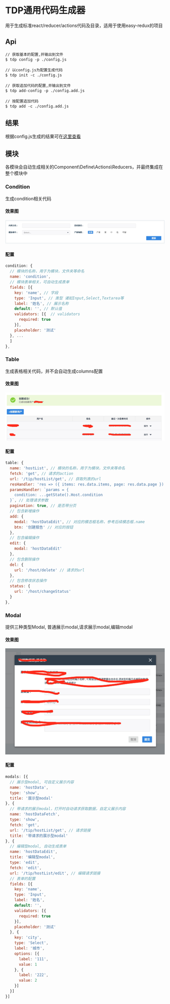 # TDP通用代码生成器
用于生成标准react/reducer/actions代码及目录，适用于使用easy-redux的项目

## Api

```
// 获取基本的配置,并输出到文件
$ tdp config -p ./config.js

// 以config.js为配置生成代码
$ tdp init -c ./config.js

// 获取追加代码的配置,并输出到文件
$ tdp add-config -p ./config.add.js

// 按配置追加代码
$ tdp add -c ./config.add.js
```

## 结果
根据config.js生成的结果可在[这里查看](https://github.com/callmedadaxin/react-generator/tree/master/result)

## 模块
各模块会自动生成相关的Component\Define\Actions\Reducers，并最终集成在整个模块中

### Condition
生成condition相关代码

#### 效果图
![](/docs/condition.png)

#### 配置

```js
condition: {
  // 模块的名称，用于为模块，文件夹等命名
  name: 'condition',
  // 模块表单相关，可自动生成表单
  fields: [{
    key: 'name', // 字段
    type: 'Input', // 类型 诸如Input,Select,Textarea等
    label: '姓名', // 展示名称
    default: '', // 默认值
    validators: [{  // validators
      required: true
    }],
    placeholder: '测试'
  }, ...
  ]
},
```

### Table
生成表格相关代码，并不会自动生成columns配置

#### 效果图
![](/docs/table.png)

#### 配置

``` js
table: {
  name: 'hostList', // 模块的名称，用于为模块，文件夹等命名
  fetch: 'get', // 请求的action
  url: '/tip/hostList/get', // 获取列表的url
  resHandler: 'res => ({ items: res.data.items, page: res.data.page })', // 处理结果
  paramsHandler: `params = {
    condition: ...getState().Host.condition
  }`, // 处理请求参数
  pagination: true, // 是否带分页
  // 包含新增操作
  add: {
    modal: 'hostDataEdit', // 对应的模态框名称，参考后续模态框.name
    btn: '创建报告' // 对应的按钮
  },
  // 包含编辑操作
  edit: {
    modal: 'hostDataEdit'
  },
  // 包含删除操作
  del: {
    url: '/host/delete' // 请求的url
  },
  // 包含修改状态操作
  status: {
    url: '/host/changeStatus'
  }
},
```

### Modal
提供三种类型Modal, 普通展示modal,请求展示modal,编辑modal

#### 效果图
![](/docs/modal.png)

#### 配置
``` js
modals: [{
  // 展示型modal, 可自定义展示内容
  name: 'hostData',
  type: 'show',
  title: '展示型modal'
}, {
  // 带请求的展示modal，打开时自动请求获取数据，自定义展示内容
  name: 'hostDataFetch',
  type: 'show',
  fetch: 'get',
  url: '/tip/hostList/get', // 请求链接
  title: '带请求的展示型modal'
}, {
  // 编辑型modal, 自动生成表单
  name: 'hostDataEdit',
  title: '编辑型modal',
  type: 'edit',
  fetch: 'edit',
  url: '/tip/hostList/edit', // 编辑请求链接
  // 表单的配置
  fields: [{
    key: 'name',
    type: 'Input',
    label: '姓名',
    default: '',
    validators: [{
      required: true
    }],
    placeholder: '测试'
  }, {
    key: 'city',
    type: 'Select',
    label: '城市',
    options: [{
      label: '111',
      value: 1
    }, {
      label: '222',
      value: 2
    }]
  }]
}]
```



